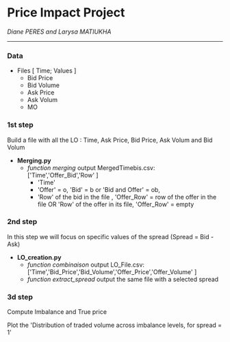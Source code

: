 # Price Impact Project
*Diane PERES and Larysa MATIUKHA*

---
### Data 
* Files \[ Time; Values \]
  *  Bid Price
  *  Bid Volume
  *  Ask Price
  *  Ask Volum
  *  MO 

### 1st step

Build a file with all the LO : Time, Ask Price, Bid Price, Ask Volum and Bid Volum

* **Merging.py**
  * *function merging* output MergedTimebis.csv: \['Time','Offer_Bid','Row' \]
    * 'Time' 
    * 'Offer' = o, 'Bid' = b or 'Bid and Offer' = ob, 
    * 'Row' of the bid in the file , 'Offer_Row' = row of the offer in the file OR 'Row' of the offer in its file, 'Offer_Row' = empty

### 2nd step
In this step we will focus on specific values of the spread (Spread = Bid - Ask)

* **LO_creation.py**
  * *function combinaison* output LO_File.csv: \['Time','Bid_Price','Bid_Volume','Offer_Price','Offer_Volume' \]
  * *function extract_spread* output the same file with a selected spread


### 3d step

Compute Imbalance and True price

Plot the 'Distribution of traded volume across imbalance levels, for spread = 1’
